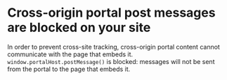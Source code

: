 # Cross-origin portal post messages are blocked on your site

In order to prevent cross-site tracking, cross-origin portal content cannot communicate with the page that embeds it. `window.portalHost.postMessage()` is blocked: messages will not be sent from the portal to the page that embeds it.
